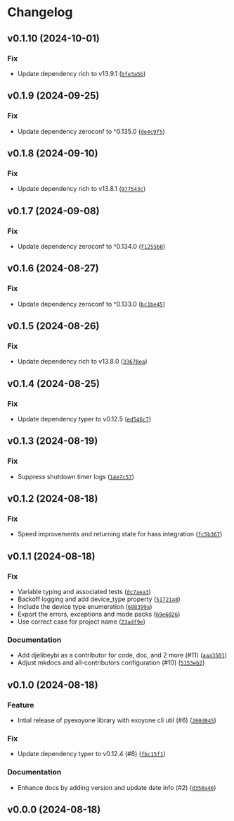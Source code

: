 # Changelog

## v0.1.10 (2024-10-01)

### Fix

- Update dependency rich to v13.9.1 ([`bfe3a5b`](https://github.com/Djelibeybi/pyExoyOne/commit/bfe3a5b31b2fd9e054f8333c237bcd66fa0d4c94))

## v0.1.9 (2024-09-25)

### Fix

- Update dependency zeroconf to ^0.135.0 ([`de4c9f5`](https://github.com/Djelibeybi/pyExoyOne/commit/de4c9f5c341e9c4a1108cfa650d52a98faf9e97b))

## v0.1.8 (2024-09-10)

### Fix

- Update dependency rich to v13.8.1 ([`977543c`](https://github.com/Djelibeybi/pyExoyOne/commit/977543c088803045d726c9a7519af0bc262aa8ab))

## v0.1.7 (2024-09-08)

### Fix

- Update dependency zeroconf to ^0.134.0 ([`f1255b8`](https://github.com/Djelibeybi/pyExoyOne/commit/f1255b83f3d5d45613fe755df810a6990edaa424))

## v0.1.6 (2024-08-27)

### Fix

- Update dependency zeroconf to ^0.133.0 ([`bc1be45`](https://github.com/Djelibeybi/pyExoyOne/commit/bc1be4561c4cebb25bcb72c2f67b29f197c0183f))

## v0.1.5 (2024-08-26)

### Fix

- Update dependency rich to v13.8.0 ([`33678ea`](https://github.com/Djelibeybi/pyExoyOne/commit/33678ea3c38ade499ab590818f18c65cb0d634d4))

## v0.1.4 (2024-08-25)

### Fix

- Update dependency typer to v0.12.5 ([`ed546c7`](https://github.com/Djelibeybi/pyExoyOne/commit/ed546c701ed082ba328962e30bc34d4bc6ea2887))

## v0.1.3 (2024-08-19)

### Fix

- Suppress shutdown timer logs ([`14e7c57`](https://github.com/Djelibeybi/pyExoyOne/commit/14e7c57f25122f8ee05fdd79eef598f439172ed2))

## v0.1.2 (2024-08-18)

### Fix

- Speed improvements and returning state for hass integration ([`fc5b367`](https://github.com/Djelibeybi/pyExoyOne/commit/fc5b3672a386a881b560c658b7c552cc93fd06a7))

## v0.1.1 (2024-08-18)

### Fix

- Variable typing and associated tests ([`dc7aea3`](https://github.com/Djelibeybi/pyExoyOne/commit/dc7aea3437dbb2be72eef83093e0b8882b68e118))
- Backoff logging and add device_type property ([`51721a8`](https://github.com/Djelibeybi/pyExoyOne/commit/51721a8dd19c95171df81aa815ecb62e4f92ba95))
- Include the device type enumeration ([`688399a`](https://github.com/Djelibeybi/pyExoyOne/commit/688399a83e4de05f2bf63e5899ba827a249bf965))
- Export the errors, exceptions and mode packs ([`69e6026`](https://github.com/Djelibeybi/pyExoyOne/commit/69e6026d435d3bef196cb1f3ef0e91ad8847a209))
- Use correct case for project name ([`23adf9e`](https://github.com/Djelibeybi/pyExoyOne/commit/23adf9e112797718846580d5b90c4dfedad5f41f))

### Documentation

- Add djelibeybi as a contributor for code, doc, and 2 more (#11) ([`aaa3501`](https://github.com/Djelibeybi/pyExoyOne/commit/aaa35019bf30d9cd03bbf011a883bbdde59f3f38))
- Adjust mkdocs and all-contributors configuration (#10) ([`5153eb2`](https://github.com/Djelibeybi/pyExoyOne/commit/5153eb22a8cbf19ceb588880ea05a3f267e9bfa0))

## v0.1.0 (2024-08-18)

### Feature

- Intial release of pyexoyone library with exoyone cli util (#6) ([`260d045`](https://github.com/Djelibeybi/pyExoyOne/commit/260d045efa40a5ba65cd84627161057709646c2b))

### Fix

- Update dependency typer to v0.12.4 (#8) ([`fbc15f1`](https://github.com/Djelibeybi/pyExoyOne/commit/fbc15f16dc7a380dc0e2a70d5978df610ab43da5))

### Documentation

- Enhance docs by adding version and update date info (#2) ([`d350a46`](https://github.com/Djelibeybi/pyExoyOne/commit/d350a468828cf6531d219f1c7548ba0fc9283363))

## v0.0.0 (2024-08-18)
